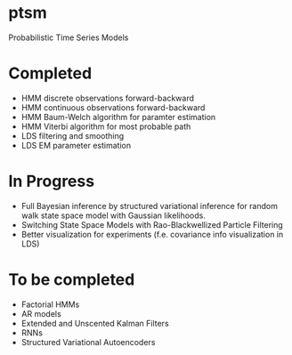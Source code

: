 # ptsm
Probabilistic Time Series Models

# Completed
- HMM discrete observations forward-backward
- HMM continuous observations forward-backward
- HMM Baum-Welch algorithm for paramter estimation
- HMM Viterbi algorithm for most probable path
- LDS filtering and smoothing
- LDS EM parameter estimation

# In Progress
- Full Bayesian inference by structured variational inference for random walk state space model with Gaussian likelihoods. 
- Switching State Space Models with Rao-Blackwellized Particle Filtering
- Better visualization for experiments (f.e. covariance info visualization in LDS)

# To be completed
- Factorial HMMs
- AR models
- Extended and Unscented Kalman Filters
- RNNs
- Structured Variational Autoencoders
